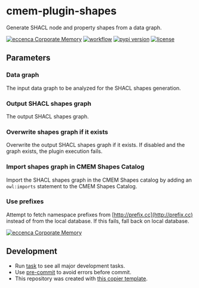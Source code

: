 # cmem-plugin-shapes

Generate SHACL node and property shapes from a data graph.

[![eccenca Corporate Memory](https://img.shields.io/badge/eccenca-Corporate%20Memory-orange)](https://documentation.eccenca.com) [![workflow](https://github.com/eccenca/cmem-plugin-shapes/actions/workflows/check.yml/badge.svg)](https://github.com/eccenca/cmem-plugin-pyshacl/actions) [![pypi version](https://img.shields.io/pypi/v/cmem-plugin-shapes)](https://pypi.org/project/cmem-plugin-shapes/) [![license](https://img.shields.io/pypi/l/cmem-plugin-shapes)](https://pypi.org/project/cmem-plugin-shapes)


## Parameters

### Data graph

The input data graph to be analyzed for the SHACL shapes generation.

### Output SHACL shapes graph

The output SHACL shapes graph.

### Overwrite shapes graph if it exists

Overwrite the output SHACL shapes graph if it exists. If disabled and the graph exists, the plugin execution fails.

### Import shapes graph in CMEM Shapes Catalog

Import the SHACL shapes graph in the CMEM Shapes catalog by adding an `owl:imports` statement to the CMEM Shapes Catalog.

### Use prefixes

Attempt to fetch namespace prefixes from [http://prefix.cc](http://prefix.cc) instead of from the local database.
If this fails, fall back on local database.


[![eccenca Corporate Memory](https://img.shields.io/badge/eccenca-Corporate%20Memory-orange)](https://documentation.eccenca.com)   

## Development

- Run [task](https://taskfile.dev/) to see all major development tasks.
- Use [pre-commit](https://pre-commit.com/) to avoid errors before commit.
- This repository was created with [this copier template](https://github.com/eccenca/cmem-plugin-template).

